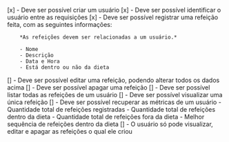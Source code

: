 [x] - Deve ser possível criar um usuário
[x] - Deve ser possível identificar o usuário entre as requisições
[x] - Deve ser possível registrar uma refeição feita, com as seguintes informações:
    
	    *As refeições devem ser relacionadas a um usuário.*
	    
	    - Nome
	    - Descrição
	    - Data e Hora
	    - Está dentro ou não da dieta
	    
[] - Deve ser possível editar uma refeição, podendo alterar todos os dados acima
[] - Deve ser possível apagar uma refeição
[] - Deve ser possível listar todas as refeições de um usuário
[] - Deve ser possível visualizar uma única refeição
[] - Deve ser possível recuperar as métricas de um usuário
    - Quantidade total de refeições registradas
    - Quantidade total de refeições dentro da dieta
    - Quantidade total de refeições fora da dieta
    - Melhor sequência de refeições dentro da dieta
[] - O usuário só pode visualizar, editar e apagar as refeições o qual ele criou